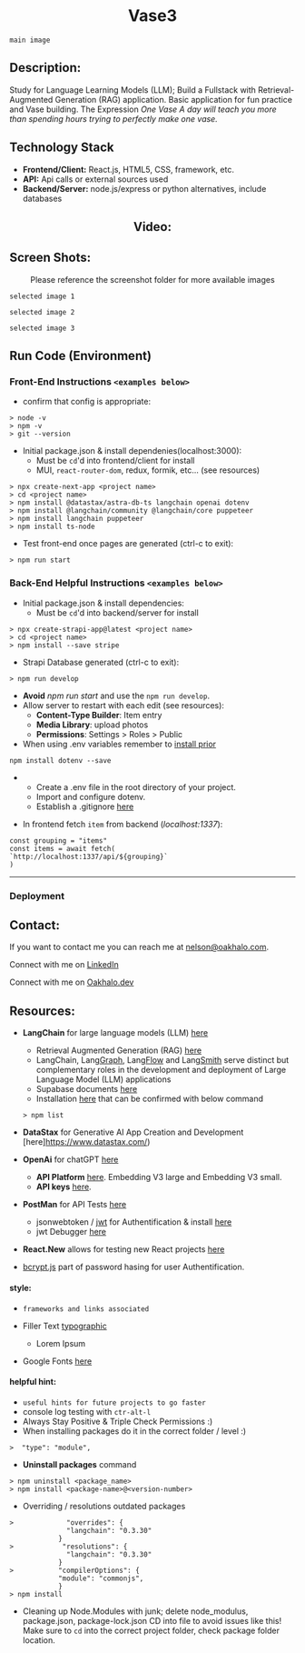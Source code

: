 <h1 align="center">Vase3</h1>

`main image`

## Description:
Study for Language Learning Models (LLM); Build a Fullstack with Retrieval-Augmented Generation (RAG) application. Basic application for fun practice and Vase building. The Expression *One Vase A day will teach you more than spending hours trying to perfectly make one vase.* 

## Technology Stack
- **Frontend/Client:** React.js, HTML5, CSS, framework, etc.
- **API:** Api calls or external sources used
- **Backend/Server:** node.js/express or python alternatives, include databases

<h2 align="center">Video:</h2>

## Screen Shots:
<p align="center">Please reference the screenshot folder for more available images</p>

`selected image 1`

`selected image 2`

`selected image 3`

## Run Code (Environment)

### Front-End Instructions `<examples below>`
- confirm that config is appropriate:
```
> node -v
> npm -v
> git --version
```

- Initial package.json & install dependenies(localhost:3000):
    - Must be `cd`'d into frontend/client for install
    - MUI, `react-router-dom`, redux, formik, etc... (see resources)
```
> npx create-next-app <project name>
> cd <project name>
> npm install @datastax/astra-db-ts langchain openai dotenv
> npm install @langchain/community @langchain/core puppeteer
> npm install langchain puppeteer
> npm install ts-node
```
- Test front-end once pages are generated (ctrl-c to exit):
```
> npm run start
```

### Back-End Helpful Instructions `<examples below>`
- Initial package.json & install dependencies:
    - Must be `cd`'d into backend/server for install
```
> npx create-strapi-app@latest <project name>
> cd <project name>
> npm install --save stripe
```
- Strapi Database generated (ctrl-c to exit):
```
> npm run develop
```
- **Avoid** *npm run start* and use the `npm run develop`. 
- Allow server to restart with each edit (see resources): 
    - **Content-Type Builder**: Item entry
    - **Media Library**: upload photos
    - **Permissions**: Settings > Roles > Public
- When using .env variables remember to [install prior](https://www.npmjs.com/package/dotenv/v/14.0.0)
```
npm install dotenv --save
```
-
    - Create a .env file in the root directory of your project.
    - Import and configure dotenv.
    - Establish a .gitignore [here](https://git-scm.com/docs/gitignore)

- In frontend fetch `item` from backend (*localhost:1337*):
```
const grouping = "items"
const items = await fetch(
`http://localhost:1337/api/${grouping}`
)
```
--------------------------
### Deployment



## Contact:
<!--- You can add in your linkedin, medium, stack overflow, dev.to account, etc. here --->
If you want to contact me you can reach me at <nelson@oakhalo.com>.

Connect with me on <a href="https://www.linkedin.com/in/ayla-nelson/">LinkedIn</a>

Connect with me on <a href="https://github.com/oakHalo">Oakhalo.dev</a>

## Resources:

- **LangChain** for large language models (LLM) [here](https://www.langchain.com/)
    - Retrieval Augmented Generation (RAG) [here](https://python.langchain.com/docs/tutorials/rag/)
    - LangChain, Lang[Graph](https://www.langchain.com/langgraph), Lang[Flow](https://www.langflow.org/) and Lang[Smith](https://www.langchain.com/langsmith) serve distinct but complementary roles in the development and deployment of Large Language Model (LLM) applications
    - Supabase documents [here](https://js.langchain.com/docs/integrations/vectorstores/supabase/)
    - Installation [here](https://js.langchain.com/docs/how_to/installation/) that can be confirmed with below command
    ```
    > npm list
    ```

- **DataStax** for Generative AI App Creation and Development [here]https://www.datastax.com/)

- **OpenAi** for chatGPT [here](https://openai.com/)
    - **API Platform** [here](https://platform.openai.com/docs/overview). Embedding V3 large and Embedding V3 small. 
     - **API keys** [here](https://platform.openai.com/settings/organization/api-keys).

- **PostMan** for API Tests [here](https://www.postman.com/)
    - jsonwebtoken / [jwt](https://jwt.io/) for Authentification & install [here](https://www.npmjs.com/package/jsonwebtoken)
    - jwt Debugger [here](https://jwt.io/#debugger-io)
- **React.New** allows for testing new React projects [here](react.new)
- [bcrypt.js](https://www.npmjs.com/package/bcryptjs) part of password hasing for user Authentification. 


#### **style:** 
- `frameworks and links associated`

- Filler Text [typographic](https://generator.lorem-ipsum.info/)
    - Lorem Ipsum 
- Google Fonts [here](https://fonts.google.com/)

#### **helpful hint:** 
- `useful hints for future projects to go faster`
- console log testing with `ctr-alt-l` 
- Always Stay Positive & Triple Check Permissions :)
- When installing packages do it in the correct folder / level :) 
```
>  "type": "module",
```
- **Uninstall packages** command 
```
> npm uninstall <package_name>
> npm install <package-name>@<version-number>
```
- Overriding / resolutions outdated packages
```
>             "overrides": {
              "langchain": "0.3.30"
            }
>            "resolutions": {
              "langchain": "0.3.30"
            }
>           "compilerOptions": {
            "module": "commonjs",
            }
> npm install
```

- Cleaning up Node.Modules with junk; delete node_modulus, package.json, package-lock.json CD into file to avoid issues like this! Make sure to `cd` into the correct project folder, check package folder location. 



<!-- 
### TODO stx: 
Future Structure (stx):
backend
frontend
images
screenShots [contains video link]
troubleShooting
---
https://www.youtube.com/watch?v=rQdibOsL1ps
https://www.youtube.com/watch?v=d-VKYF4Zow0
--
- **Arkiv** for scientific literature and articles from Cornel [here](https://arxiv.org/)

- npx set-up requirements
ESLint: Yes
Tailwind CSS: No
src/ directory: No
App Router: No
Import Alias: No

npm install @datastax/astra-db-ts@1.1.0
npm install langchain@0.1.36  
npm install openai@4.41.0 


-->
